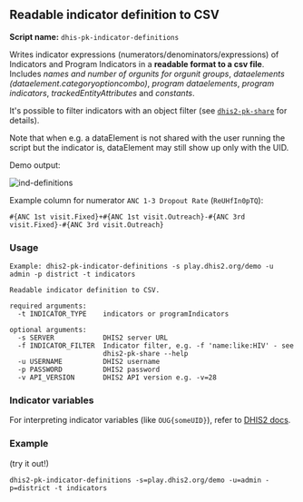 ## Readable indicator definition to CSV

**Script name:** `dhis-pk-indicator-definitions`

Writes indicator expressions (numerators/denominators/expressions) of Indicators and Program Indicators in a **readable format to a csv file**. Includes _names and number of orgunits for orgunit groups_, _dataelements (dataelement.categoryoptioncombo)_, _program dataelements_, _program indicators_, _trackedEntityAttributes_ and _constants_. 

It's possible to filter indicators with an object filter (see [`dhis2-pk-share`](../docs/share.md) for details). 

Note that when e.g. a dataElement is not shared with the user running the script but the indicator is, dataElement may still show up only with the UID.

Demo output:

![ind-definitions](https://i.imgur.com/LFAlFpY.png)

Example column for numerator `ANC 1-3 Dropout Rate` (`ReUHfIn0pTQ`):

```
#{ANC 1st visit.Fixed}+#{ANC 1st visit.Outreach}-#{ANC 3rd visit.Fixed}-#{ANC 3rd visit.Outreach}
```

### Usage
```
Example: dhis2-pk-indicator-definitions -s play.dhis2.org/demo -u admin -p district -t indicators

Readable indicator definition to CSV.

required arguments:
  -t INDICATOR_TYPE    indicators or programIndicators

optional arguments:
  -s SERVER            DHIS2 server URL
  -f INDICATOR_FILTER  Indicator filter, e.g. -f 'name:like:HIV' - see
                       dhis2-pk-share --help
  -u USERNAME          DHIS2 username
  -p PASSWORD          DHIS2 password
  -v API_VERSION       DHIS2 API version e.g. -v=28

```
### Indicator variables
For interpreting indicator variables (like `OUG{someUID}`), refer to [DHIS2 docs](https://docs.dhis2.org/master/en/developer/html/dhis2_developer_manual_full.html#d9584e5669).

### Example

(try it out!)

`dhis2-pk-indicator-definitions -s=play.dhis2.org/demo -u=admin -p=district -t indicators`
